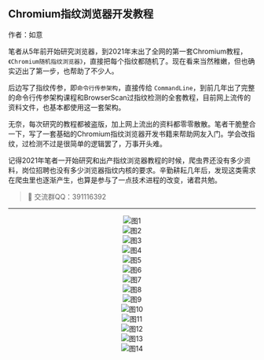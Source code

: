 ## Chromium指纹浏览器开发教程

作者：如意

笔者从5年前开始研究浏览器，到2021年末出了全网的第一套Chromium教程，`《Chromium随机指纹浏览器》`，直接把每个指纹都随机了。现在看来当然稚嫩，但也确实迈出了第一步，也帮助了不少人。

后边写了指纹传参，即`命令行传参架构`，直接传给 `CommandLine`，到前几年出了完整的命令行传参架构课程和BrowserScan过指纹检测的全套教程，目前网上流传的资料文件，也基本都使用这一套架构。

无奈，每次研究的教程都被盗版，加上网上流出的资料都零零散散。笔者干脆整合一下，写了一套基础的Chromium指纹浏览器开发书籍来帮助网友入门。学会改指纹，过检测不过是很简单的逻辑罢了，万事开头难。

记得2021年笔者一开始研究和出产指纹浏览器教程的时候，爬虫界还没有多少资料，岗位招聘也没有多少浏览器指纹内核的要求。辛勤耕耘几年后，发现这类需求在爬虫里也逐渐产生，也算是参与了一点技术进程的改变，诸君共勉。


> 🚀 交流群QQ：391116392

---
<div align="center">
  <img src="media/chromium指纹浏览器开发教程_01.png" alt="图1">
</div>

<div align="center">
  <img src="media/chromium指纹浏览器开发教程_02.png" alt="图2">
</div>

<div align="center">
  <img src="media/chromium指纹浏览器开发教程_03.png" alt="图3">
</div>

<div align="center">
  <img src="media/chromium指纹浏览器开发教程_04.png" alt="图4">
</div>

<div align="center">
  <img src="media/chromium指纹浏览器开发教程_05.png" alt="图5">
</div>

<div align="center">
  <img src="media/chromium指纹浏览器开发教程_06.png" alt="图6">
</div>

<div align="center">
  <img src="media/chromium指纹浏览器开发教程_07.png" alt="图7">
</div>

<div align="center">
  <img src="media/chromium指纹浏览器开发教程_08.png" alt="图8">
</div>

<div align="center">
  <img src="media/chromium指纹浏览器开发教程_09.png" alt="图9">
</div>

<div align="center">
  <img src="media/chromium指纹浏览器开发教程_10.png" alt="图10">
</div>

<div align="center">
  <img src="media/chromium指纹浏览器开发教程_11.png" alt="图11">
</div>

<div align="center">
  <img src="media/chromium指纹浏览器开发教程_12.png" alt="图12">
</div>

<div align="center">
  <img src="media/chromium指纹浏览器开发教程_13.png" alt="图13">
</div>

<div align="center">
  <img src="media/chromium指纹浏览器开发教程_14.png" alt="图14">
</div>
